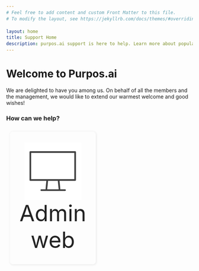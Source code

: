 ```yaml
---
# Feel free to add content and custom Front Matter to this file.
# To modify the layout, see https://jekyllrb.com/docs/themes/#overriding-theme-defaults

layout: home
title: Support Home
description: purpos.ai support is here to help. Learn more about popular topics and find resources that will help you with all of your purpos application.
---
```


<script src="/auth.js"></script>

<style>
  .flex {display:flex;flex-wrap: wrap;}
  .flex .flex-item {
    flex: 0 46%;
    text-align: center;
    box-shadow: #ebebeb 1px 1px 5px 1px;
    border-radius: 8px;
    margin: 2%;
  }
  .flex-item a {
    border-radius: 8px;
    text-align:center;
    text-decoration: none;
    padding: 30px 20px;
    display:block;
    color:#222;
  }
  .flex-item img{
    vertical-align: top;
    width: 80%;
    opacity:0.75;
  }
  .flex-item a span{
    display:block;
    font-size: 1.5vh;
  }
</style>

# Welcome to Purpos.ai

We are delighted to have you among us. On behalf of all the members and the management, we would like to extend our warmest welcome and good wishes!

### How can we help?

<div class="flex">
  <!--
  <div class="flex-item">
    <a href="/app/admin-app/">
      <img src="./assets/images/mobile.svg" width="75" />
      <span>Admin App</span>
    </a>
  </div> -->
  <div class="flex-item">
    <a href="/web/">
      <img src="./assets/images/desktop.svg" width="75" />
      <span>Admin web</span>
    </a>
  </div>
<!--
  <div class="flex-item">
    <a href="/app/parent-app/">
      <img src="./assets/images/mobile.svg" width="75" />
      <span>Parent App</span>
    </a>
  </div>
  <div class="flex-item">
    <a href="/app/trainer-app/">
      <img src="./assets/images/mobile.svg" width="75" />
      <span>Trainer App</span>
    </a>
  </div> -->
  
</div>
